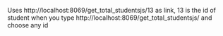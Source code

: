 Uses http://localhost:8069/get_total_studentsjs/13 as link, 13 is the id of student when you type http://localhost:8069/get_total_studentsjs/ and choose any id
